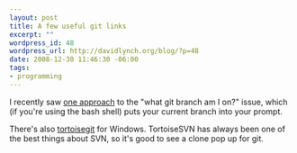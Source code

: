 ```yaml
--- 
layout: post
title: A few useful git links
excerpt: ""
wordpress_id: 48
wordpress_url: http://davidlynch.org/blog/?p=48
date: 2008-12-30 11:46:30 -06:00
tags: 
- programming
---
```

I recently saw [one approach](http://log.damog.net/2008/12/two-git-tips/) to the "what git branch am I on?" issue, which (if you're using the bash shell) puts your current branch into your prompt.

There's also [tortoisegit](http://code.google.com/p/tortoisegit/) for Windows. TortoiseSVN has always been one of the best things about SVN, so it's good to see a clone pop up for git.
